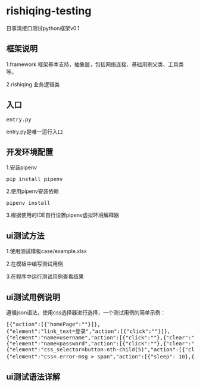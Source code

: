 # rishiqing-testing
日事清接口测试python框架v0.1


框架说明
-----
1.framework
框架基本支持，抽象层，包括网络连接、基础用例父类、工具类等。

2.rishiqing
业务逻辑类

入口
-----
<pre>
entry.py
</pre>
entry.py是唯一运行入口

开发环境配置
-----
1.安装pipenv
<pre>
pip install pipenv
</pre>

2.使用pipenv安装依赖
<pre>
pipenv install
</pre>

3.根据使用的IDE自行设置pipenv虚拟环境解释器

ui测试方法
-----
1.使用测试模板case/example.xlsx

2.在模板中编写测试用例

3.在程序中运行测试用例查看结果

ui测试用例说明
-----
遵循json语法，使用css选择器进行选择，一个测试用例的简单示例：
<pre>
[{"action":[{"homePage":""}]},
{"element":"link_text=登录","action":[{"click":""}]},
{"element":"name=username","action":[{"click":""},{"clear":""},{"sendKey":"qy02@qq.com"}]},
{"element":"name=password","action":[{"click":""},{"clear":""},{"sendKey":"rsq123456"}]},
{"element":"css_selector=button:nth-child(5)","action":[{"click":""}]},
{"element":"css=.error-msg > span","action":[{"sleep": 10},{"check":"用户名或密码错误"}]}]
</pre>

ui测试语法详解
-----


